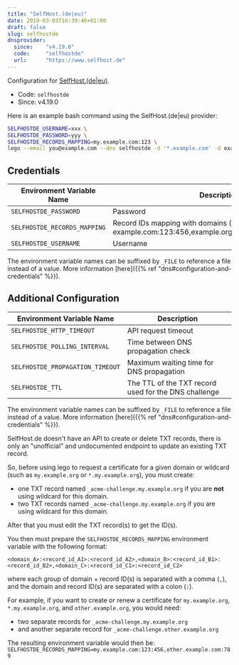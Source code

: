 ```yaml
---
title: "SelfHost.(de|eu)"
date: 2019-03-03T16:39:46+01:00
draft: false
slug: selfhostde
dnsprovider:
  since:    "v4.19.0"
  code:     "selfhostde"
  url:      "https://www.selfhost.de"
---
```


<!-- THIS DOCUMENTATION IS AUTO-GENERATED. PLEASE DO NOT EDIT. -->
<!-- providers/dns/selfhostde/selfhostde.toml -->
<!-- THIS DOCUMENTATION IS AUTO-GENERATED. PLEASE DO NOT EDIT. -->


Configuration for [SelfHost.(de|eu)](https://www.selfhost.de).


<!--more-->

- Code: `selfhostde`
- Since: v4.19.0


Here is an example bash command using the SelfHost.(de|eu) provider:

```bash
SELFHOSTDE_USERNAME=xxx \
SELFHOSTDE_PASSWORD=yyy \
SELFHOSTDE_RECORDS_MAPPING=my.example.com:123 \
lego --email you@example.com --dns selfhostde -d '*.example.com' -d example.com run
```




## Credentials

| Environment Variable Name | Description |
|-----------------------|-------------|
| `SELFHOSTDE_PASSWORD` | Password |
| `SELFHOSTDE_RECORDS_MAPPING` | Record IDs mapping with domains (ex: example.com:123:456,example.org:789,foo.example.com:147) |
| `SELFHOSTDE_USERNAME` | Username |

The environment variable names can be suffixed by `_FILE` to reference a file instead of a value.
More information [here]({{% ref "dns#configuration-and-credentials" %}}).


## Additional Configuration

| Environment Variable Name | Description |
|--------------------------------|-------------|
| `SELFHOSTDE_HTTP_TIMEOUT` | API request timeout |
| `SELFHOSTDE_POLLING_INTERVAL` | Time between DNS propagation check |
| `SELFHOSTDE_PROPAGATION_TIMEOUT` | Maximum waiting time for DNS propagation |
| `SELFHOSTDE_TTL` | The TTL of the TXT record used for the DNS challenge |

The environment variable names can be suffixed by `_FILE` to reference a file instead of a value.
More information [here]({{% ref "dns#configuration-and-credentials" %}}).

SelfHost.de doesn't have an API to create or delete TXT records,
there is only an "unofficial" and undocumented endpoint to update an existing TXT record.

So, before using lego to request a certificate for a given domain or wildcard (such as `my.example.org` or `*.my.example.org`),
you must create:

- one TXT record named `_acme-challenge.my.example.org` if you are **not** using wildcard for this domain.
- two TXT records named `_acme-challenge.my.example.org` if you are using wildcard for this domain.

After that you must edit the TXT record(s) to get the ID(s).

You then must prepare the `SELFHOSTDE_RECORDS_MAPPING` environment variable with the following format:

```
<domain_A>:<record_id_A1>:<record_id_A2>,<domain_B>:<record_id_B1>:<record_id_B2>,<domain_C>:<record_id_C1>:<record_id_C2>
```

where each group of domain + record ID(s) is separated with a comma (`,`),
and the domain and record ID(s) are separated with a colon (`:`).

For example, if you want to create or renew a certificate for `my.example.org`, `*.my.example.org`, and `other.example.org`,
you would need:

- two separate records for `_acme-challenge.my.example.org`
- and another separate record for `_acme-challenge.other.example.org`

The resulting environment variable would then be: `SELFHOSTDE_RECORDS_MAPPING=my.example.com:123:456,other.example.com:789`





<!-- THIS DOCUMENTATION IS AUTO-GENERATED. PLEASE DO NOT EDIT. -->
<!-- providers/dns/selfhostde/selfhostde.toml -->
<!-- THIS DOCUMENTATION IS AUTO-GENERATED. PLEASE DO NOT EDIT. -->

